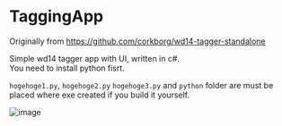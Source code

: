 # TaggingApp

Originally from https://github.com/corkborg/wd14-tagger-standalone

Simple wd14 tagger app with UI, written in c#.  
You need to install python fisrt.

`hogehoge1.py`, `hogehoge2.py` `hogehoge3.py` and `python` folder are must be placed where exe created if you build it yourself.    

![image](https://github.com/suzaku01/TaggingApp/assets/89909040/06a10e56-ad70-433a-bc66-42236ef22a7e)
